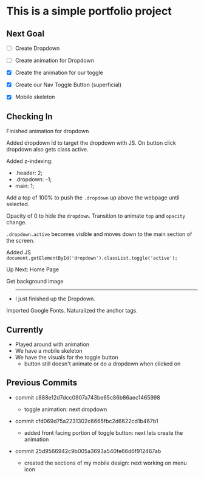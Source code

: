 # This is a simple portfolio project

## Next Goal

- [ ] Create Dropdown
- [ ] Create animation for Dropdown

- [x] Create the animation for our toggle
- [x] Create our Nav Toggle Button (superficial)
- [x] Mobile skeleton

## Checking In

Finished animation for dropdown

Added dropdown Id to target the dropdown with JS. On button click dropdown also gets class active.

Added z-indexing:

- .header: 2;
- .dropdown: -1;
- main: 1;

Add a top of 100% to push the `.dropdown` up above the webpage until selected.

Opacity of 0 to hide the `dropdown`.
Transition to animate `top` and `opacity` change.

`.dropdown.active` becomes visible and moves down to the main section of the screen.

Added JS
`document.getElementById('dropdown').classList.toggle('active');`

Up Next:
Home Page

Get background image

- ***
  I just finished up the Dropdown.

Imported Google Fonts.
Naturalized the anchor tags.

## Currently

- Played around with animation
- We have a mobile skeleton
- We have the visuals for the toggle button
  - button still doesn't animate or do a dropdown when clicked on

## Previous Commits

- commit c888e12d7dcc0907a743be65c86b86aec1465998

  - toggle animation: next dropdown

- commit cfd069d75a2231302c6665fbc2d6622cd1b467b1

  - added front facing portion of toggle button: next lets create the animation

- commit 25d9566942c9b005a3693a540fe66d6f912467ab
  - created the sections of my mobile design: next working on menu icon
